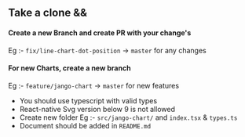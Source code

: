 ## Take a clone &&

#### Create a new Branch and create PR with your change's

Eg :- `fix/line-chart-dot-position` -> `master` for any changes

#### For new Charts, create a new branch  

Eg :- `feature/jango-chart` -> `master` for new features


- You should use typescript with valid types
- React-native Svg version below 9 is not allowed
- Create new folder Eg :- `src/jango-chart/` and `index.tsx` & `types.ts`
- Document should be added in `README.md`

